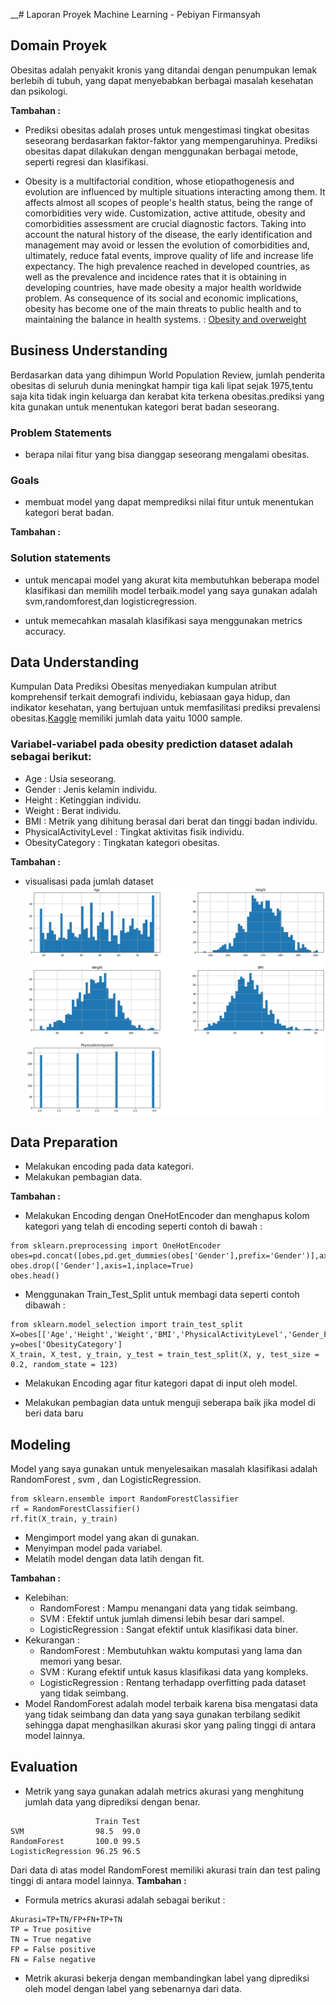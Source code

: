 __# Laporan Proyek Machine Learning - Pebiyan Firmansyah 

## Domain Proyek

Obesitas adalah penyakit kronis yang ditandai dengan penumpukan lemak berlebih di tubuh, yang dapat menyebabkan berbagai masalah kesehatan dan psikologi.

**Tambahan :**
- Prediksi obesitas adalah proses untuk mengestimasi tingkat obesitas seseorang berdasarkan faktor-faktor yang mempengaruhinya. Prediksi obesitas dapat dilakukan dengan menggunakan berbagai metode, seperti regresi dan klasifikasi.

- Obesity is a multifactorial condition, whose etiopathogenesis and evolution are influenced by multiple situations interacting among them. It affects almost all scopes of people's health status, being the range of comorbidities very wide. Customization, active attitude, obesity and comorbidities assessment are crucial diagnostic factors. Taking into account the natural history of the disease, the early identification and management may avoid or lessen the evolution of comorbidities and, ultimately, reduce fatal events, improve quality of life and increase life expectancy. The high prevalence reached in developed countries, as well as the prevalence and incidence rates that it is obtaining in developing countries, have made obesity a major health worldwide problem. As consequence of its social and economic implications, obesity has become one of the main threats to public health and to maintaining the balance in health systems.  :  [Obesity and overweight](https://www.mendeley.com/catalogue/7ecbf93d-afbf-3501-8932-91e65c9f27ce)

## Business Understanding

Berdasarkan data yang dihimpun World Population Review, jumlah penderita obesitas di seluruh dunia meningkat hampir tiga kali lipat sejak 1975,tentu saja kita tidak ingin keluarga dan kerabat kita terkena obesitas.prediksi yang kita gunakan untuk menentukan kategori berat badan seseorang.

### Problem Statements

- berapa nilai fitur yang bisa dianggap seseorang mengalami obesitas.

### Goals

- membuat model yang dapat memprediksi nilai fitur untuk menentukan kategori berat badan.

**Tambahan :**
### Solution statements

- untuk mencapai model yang akurat kita membutuhkan beberapa model klasifikasi dan memilih model terbaik.model yang saya gunakan adalah svm,randomforest,dan logisticregression.

- untuk memecahkan masalah klasifikasi saya menggunakan metrics accuracy.

## Data Understanding

Kumpulan Data Prediksi Obesitas menyediakan kumpulan atribut komprehensif terkait demografi individu, kebiasaan gaya hidup, dan indikator kesehatan, yang bertujuan untuk memfasilitasi prediksi prevalensi obesitas.[Kaggle](https://www.kaggle.com/datasets/mrsimple07/obesity-prediction/download?datasetVersionNumber=1)
memiliki jumlah data yaitu 1000 sample.


### Variabel-variabel pada obesity prediction dataset adalah sebagai berikut:

- Age       : Usia seseorang.
- Gender : Jenis kelamin individu.
- Height  : Ketinggian individu.
- Weight : Berat individu.
- BMI      : Metrik yang dihitung berasal dari berat dan tinggi badan individu.
- PhysicalActivityLevel : Tingkat aktivitas fisik individu.
- ObesityCategory       : Tingkatan kategori obesitas.

**Tambahan :**
- visualisasi pada jumlah dataset
![visualisasi jumlah data](https://github.com/ZedGred/Proyek_1/blob/main/eda.png?raw=true)

## Data Preparation
- Melakukan encoding pada data kategori.
- Melakukan pembagian data.

**Tambahan :**
- Melakukan Encoding dengan OneHotEncoder dan menghapus kolom kategori yang telah di encoding seperti contoh di bawah :
```
from sklearn.preprocessing import OneHotEncoder
obes=pd.concat([obes,pd.get_dummies(obes['Gender'],prefix='Gender')],axis=1)
obes.drop(['Gender'],axis=1,inplace=True)
obes.head()
```
- Menggunakan Train_Test_Split untuk membagi data seperti contoh dibawah :
```
from sklearn.model_selection import train_test_split
X=obes[['Age','Height','Weight','BMI','PhysicalActivityLevel','Gender_Female','Gender_Male]]
y=obes['ObesityCategory']
X_train, X_test, y_train, y_test = train_test_split(X, y, test_size = 0.2, random_state = 123)
```

- Melakukan Encoding agar fitur kategori dapat di input oleh model.

- Melakukan pembagian data untuk menguji seberapa baik jika model di beri data baru

## Modeling
Model yang saya gunakan untuk menyelesaikan masalah klasifikasi adalah RandomForest , svm , dan LogisticRegression.
```
from sklearn.ensemble import RandomForestClassifier
rf = RandomForestClassifier()
rf.fit(X_train, y_train)
```
- Mengimport model yang akan di gunakan.
- Menyimpan model pada variabel.
- Melatih model dengan data latih dengan fit.

**Tambahan :**

- Kelebihan:
  - RandomForest        : Mampu menangani data yang tidak seimbang.
  - SVM                         : Efektif untuk jumlah dimensi lebih besar dari sampel.
  - LogisticRegression : Sangat efektif untuk klasifikasi data biner.
- Kekurangan :
   - RandomForest        : Membutuhkan waktu komputasi yang lama dan memori yang besar.
  - SVM                         : Kurang efektif untuk kasus klasifikasi data yang kompleks.
  - LogisticRegression : Rentang terhadapp overfitting pada dataset yang tidak seimbang.
- Model RandomForest adalah model terbaik karena bisa mengatasi data yang tidak seimbang dan data yang saya gunakan terbilang sedikit sehingga dapat menghasilkan akurasi skor yang paling tinggi di antara model lainnya.

## Evaluation
- Metrik yang saya gunakan adalah metrics akurasi yang menghitung jumlah data yang diprediksi dengan benar.
```
                   Train Test   
SVM                98.5  99.0
RandomForest       100.0 99.5
LogisticRegression 96.25 96.5

```
Dari data di atas model RandomForest memiliki akurasi train dan test paling tinggi di antara model lainnya.
**Tambahan :**
- Formula metrics akurasi adalah sebagai berikut : 
```
Akurasi=TP+TN/FP+FN+TP+TN
TP = True positive
TN = True negative 
FP = False positive
FN = False negative
```

- Metrik akurasi bekerja dengan membandingkan label yang diprediksi oleh model dengan label yang sebenarnya dari data. 







